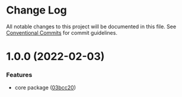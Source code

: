 # Change Log

All notable changes to this project will be documented in this file.
See [Conventional Commits](https://conventionalcommits.org) for commit guidelines.

# 1.0.0 (2022-02-03)


### Features

* core package ([03bcc20](https://github.com/twentyfourg/developer-sdk/commit/03bcc20a5a66c7eb7324e99a49cac7f28f87ee27))
